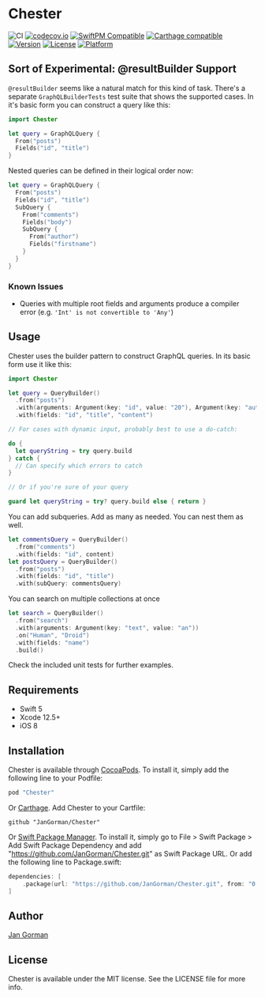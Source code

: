 # Chester

![CI](https://github.com/JanGorman/Chester/workflows/CI/badge.svg)
[![codecov.io](https://codecov.io/github/JanGorman/Chester/coverage.svg?branch=master)](https://codecov.io/github/JanGorman/Chester?branch=master)
[![SwiftPM Compatible](https://img.shields.io/badge/SwiftPM-Compatible-brightgreen)](https://swift.org/package-manager/)
[![Carthage compatible](https://img.shields.io/badge/Carthage-compatible-4BC51D.svg?style=flat)](https://github.com/Carthage/Carthage)
[![Version](https://img.shields.io/cocoapods/v/Chester.svg?style=flat)](http://cocoapods.org/pods/Chester)
[![License](https://img.shields.io/cocoapods/l/Chester.svg?style=flat)](http://cocoapods.org/pods/Chester)
[![Platform](https://img.shields.io/cocoapods/p/Chester.svg?style=flat)](http://cocoapods.org/pods/Chester)

## Sort of Experimental: @resultBuilder Support

`@resultBuilder` seems like a natural match for this kind of task. There's a separate `GraphQLBuilderTests` test suite that shows the supported cases. In it's basic form you can construct a query like this:

```swift
import Chester

let query = GraphQLQuery {
  From("posts")
  Fields("id", "title")
}
```

Nested queries can be defined in their logical order now:

```swift
let query = GraphQLQuery {
  From("posts")
  Fields("id", "title")
  SubQuery {
    From("comments")
    Fields("body")
    SubQuery {
      From("author")
      Fields("firstname")
    }
  }
}
```

### Known Issues

- Queries with multiple root fields and arguments produce a compiler error (e.g. `'Int' is not convertible to 'Any'`)

## Usage

Chester uses the builder pattern to construct GraphQL queries. In its basic form use it like this:

```swift
import Chester

let query = QueryBuilder()
  .from("posts")
  .with(arguments: Argument(key: "id", value: "20"), Argument(key: "author", value: "Chester"))
  .with(fields: "id", "title", "content")

// For cases with dynamic input, probably best to use a do-catch:

do {
  let queryString = try query.build
} catch {
  // Can specify which errors to catch
}

// Or if you're sure of your query

guard let queryString = try? query.build else { return }
```

You can add subqueries. Add as many as needed. You can nest them as well.

```swift
let commentsQuery = QueryBuilder()
  .from("comments")
  .with(fields: "id", content)
let postsQuery = QueryBuilder()
  .from("posts")
  .with(fields: "id", "title")
  .with(subQuery: commentsQuery)
```

You can search on multiple collections at once

```swift
let search = QueryBuilder()
  .from("search")
  .with(arguments: Argument(key: "text", value: "an"))
  .on("Human", "Droid")
  .with(fields: "name")
  .build()
```

Check the included unit tests for further examples.

## Requirements

- Swift 5
- Xcode 12.5+
- iOS 8

## Installation

Chester is available through [CocoaPods](http://cocoapods.org). To install
it, simply add the following line to your Podfile:

```ruby
pod "Chester"
```

Or [Carthage](https://github.com/Carthage/Carthage). Add Chester to your Cartfile:

```ogdl
github "JanGorman/Chester"
```

Or [Swift Package Manager](https://swift.org/package-manager/). To install it, 
simply go to File > Swift Package > Add Swift Package Dependency and add "https://github.com/JanGorman/Chester.git" as Swift Package URL.
Or add the following line to Package.swift:

```swift
dependencies: [
    .package(url: "https://github.com/JanGorman/Chester.git", from: "0.14.0")
]
```

## Author

[Jan Gorman](https://twitter.com/JanGorman)

## License

Chester is available under the MIT license. See the LICENSE file for more info.
